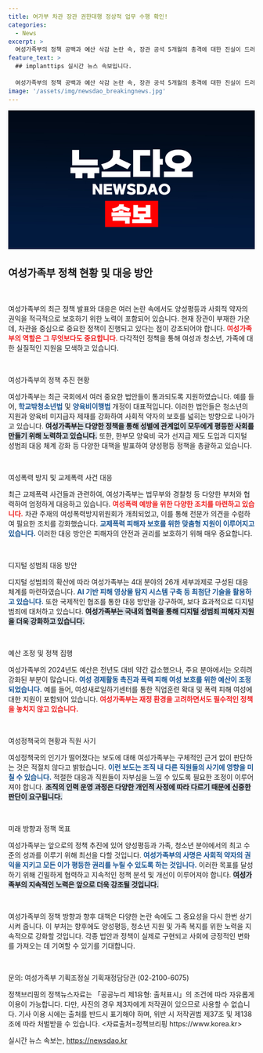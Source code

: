 ```yaml
---
title: 여가부 차관 장관 권한대행 정상적 업무 수행 확인!
categories:
  - News
excerpt: >
  여성가족부의 정책 공백과 예산 삭감 논란 속, 장관 공석 5개월의 충격에 대한 진실이 드러나고 있다! 여성정책국의 위기와 예산 축소가 가져온 후폭풍, 그 이면에 숨겨진 사실은 무엇일까?
feature_text: >
  ## implanttips 실시간 뉴스 속보입니다.

  여성가족부의 정책 공백과 예산 삭감 논란 속, 장관 공석 5개월의 충격에 대한 진실이 드러나고 있다! 여성정책국의 위기와 예산 축소가 가져온 후폭풍, 그 이면에 숨겨진 사실은 무엇일까?
image: '/assets/img/newsdao_breakingnews.jpg'
---
```


<p><img src="/assets/img/newsdao_breakingnews.jpg" alt="implanttips 속보" /></p>

<h2 data-ke-size="size26">여성가족부 정책 현황 및 대응 방안</h2>

<p data-ke-size="size16">&nbsp;</p>

<p>여성가족부의 최근 정책 발표와 대응은 여러 논란 속에서도 양성평등과 사회적 약자의 권익을 적극적으로 보호하기 위한 노력이 포함되어 있습니다. 현재 장관이 부재한 가운데, 차관을 중심으로 중요한 정책이 진행되고 있다는 점이 강조되어야 합니다. <b><span style="color: #ee2323;">여성가족부의 역할은 그 무엇보다도 중요합니다.</span></b> 다각적인 정책을 통해 여성과 청소년, 가족에 대한 실질적인 지원을 모색하고 있습니다. </p>

<p data-ke-size="size16">&nbsp;</p>

<p>여성가족부의 정책 추진 현황</p>

<p>여성가족부는 최근 국회에서 여러 중요한 법안들이 통과되도록 지원하였습니다. 예를 들어, <b><span style="color: #1a5490;">학교밖청소년법</span></b> 및 <b><span style="color: #1a5490;">양육비이행법</span></b> 개정이 대표적입니다. 이러한 법안들은 청소년의 지원과 양육비 미지급자 제재를 강화하여 사회적 약자의 보호를 넓히는 방향으로 나아가고 있습니다. <b><span style="background-color: #21538527;">여성가족부는 다양한 정책을 통해 성별에 관계없이 모두에게 평등한 사회를 만들기 위해 노력하고 있습니다.</span></b> 또한, 한부모 양육비 국가 선지급 제도 도입과 디지털 성범죄 대응 체계 강화 등 다양한 대책을 발표하여 양성평등 정책을 총괄하고 있습니다.</p>

<p data-ke-size="size16">&nbsp;</p>

<p>여성폭력 방지 및 교제폭력 사건 대응</p>

<p>최근 교제폭력 사건들과 관련하여, 여성가족부는 법무부와 경찰청 등 다양한 부처와 협력하여 엄정하게 대응하고 있습니다. <b><span style="color: #ee2323;">여성폭력 예방을 위한 다양한 조치를 마련하고 있습니다.</span></b> 차관 주재의 여성폭력방지위원회가 개최되었고, 이를 통해 전문가 의견을 수렴하여 필요한 조치를 강화했습니다. <b><span style="color: #1a5490;">교제폭력 피해자 보호를 위한 맞춤형 지원이 이루어지고 있습니다.</span></b> 이러한 대응 방안은 피해자의 안전과 권리를 보호하기 위해 매우 중요합니다.</p>

<p data-ke-size="size16">&nbsp;</p>

<p>디지털 성범죄 대응 방안</p>

<p>디지털 성범죄의 확산에 따라 여성가족부는 4대 분야의 26개 세부과제로 구성된 대응 체계를 마련하였습니다. <b><span style="color: #1a5490;">AI 기반 피해 영상물 탐지 시스템 구축 등 최첨단 기술을 활용하고 있습니다.</span></b> 또한 국제적인 협조를 통한 대응 방안을 강구하여, 보다 효과적으로 디지털 범죄에 대처하고 있습니다. <b><span style="background-color: #21538527;">여성가족부는 국내외 협력을 통해 디지털 성범죄 피해자 지원을 더욱 강화하고 있습니다.</span></b> </p>

<p data-ke-size="size16">&nbsp;</p>

<p>예산 조정 및 정책 집행</p>

<p>여성가족부의 2024년도 예산은 전년도 대비 약간 감소했으나, 주요 분야에서는 오히려 강화된 부분이 많습니다. <b><span style="color: #1a5490;">여성 경제활동 촉진과 폭력 피해 여성 보호를 위한 예산이 조정되었습니다.</span></b> 예를 들어, 여성새로일하기센터를 통한 직업훈련 확대 및 폭력 피해 여성에 대한 지원이 포함되어 있습니다. <b><span style="color: #ee2323;">여성가족부는 재정 환경을 고려하면서도 필수적인 정책을 놓치지 않고 있습니다.</span></b> </p>

<p data-ke-size="size16">&nbsp;</p>

<p>여성정책국의 현황과 직원 사기</p>

<p>여성정책국의 인기가 떨어졌다는 보도에 대해 여성가족부는 구체적인 근거 없이 판단하는 것은 적절치 않다고 밝혔습니다. <b><span style="color: #1a5490;">이런 보도는 조직 내 다른 직원들의 사기에 영향을 미칠 수 있습니다.</span></b> 적절한 대응과 직원들이 자부심을 느낄 수 있도록 필요한 조정이 이루어져야 합니다. <b><span style="background-color: #21538527;">조직의 인력 운영 과정은 다양한 개인적 사정에 따라 다르기 때문에 신중한 판단이 요구됩니다.</span></b> </p>

<p data-ke-size="size16">&nbsp;</p>

<p>미래 방향과 정책 목표</p>

<p>여성가족부는 앞으로의 정책 추진에 있어 양성평등과 가족, 청소년 분야에서의 최고 수준의 성과를 이루기 위해 최선을 다할 것입니다. <b><span style="color: #1a5490;">여성가족부의 사명은 사회적 약자의 권익을 지키고 모든 이가 평등한 권리를 누릴 수 있도록 하는 것입니다.</span></b> 이러한 목표를 달성하기 위해 긴밀하게 협력하고 지속적인 정책 분석 및 개선이 이루어져야 합니다. <b><span style="background-color: #21538527;">여성가족부의 지속적인 노력은 앞으로 더욱 강조될 것입니다.</span></b></p>

<p data-ke-size="size16">&nbsp;</p>

<p>여성가족부의 정책 방향과 향후 대책은 다양한 논란 속에도 그 중요성을 다시 한번 상기시켜 줍니다. 이 부처는 향후에도 양성평등, 청소년 지원 및 가족 복지를 위한 노력을 지속적으로 강화할 것입니다. 각종 법안과 정책이 실제로 구현되고 사회에 긍정적인 변화를 가져오는 데 기여할 수 있기를 기대합니다. </p>

<p data-ke-size="size16">&nbsp;</p>

<p>문의: 여성가족부 기획조정실 기획재정담당관 (02-2100-6075)</p>

<p>정책브리핑의 정책뉴스자료는 「공공누리 제1유형: 출처표시」의 조건에 따라 자유롭게 이용이 가능합니다. 다만, 사진의 경우 제3자에게 저작권이 있으므로 사용할 수 없습니다. 기사 이용 시에는 출처를 반드시 표기해야 하며, 위반 시 저작권법 제37조 및 제138조에 따라 처벌받을 수 있습니다. &lt;자료출처=정책브리핑 https://www.korea.kr></p>
실시간 뉴스 속보는, <a href="https://newsdao.kr" rel="dofollow">https://newsdao.kr</a>


